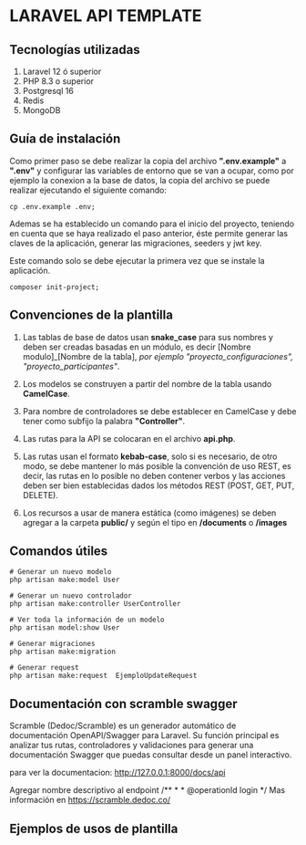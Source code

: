 # LARAVEL API TEMPLATE

## Tecnologías utilizadas
1. Laravel 12 ó superior
2. PHP 8.3 o superior
3. Postgresql 16
4. Redis
5. MongoDB

## Guía de instalación
Como primer paso se debe realizar la copia del archivo **".env.example"** a **".env"** y configurar las variables de entorno que se van a ocupar, como por ejemplo la conexion a la base de datos, la copia del archivo se puede realizar ejecutando el siguiente comando:
````
cp .env.example .env;
````
Ademas se ha establecido un comando para el inicio del proyecto, teniendo en cuenta que se haya realizado el paso anterior, éste permite generar las claves de la aplicación, generar las migraciones, seeders y jwt key.

Este comando solo se debe ejecutar la primera vez que se instale la aplicación.
````
composer init-project;
````
## Convenciones de la plantilla
1. Las tablas de base de datos usan **snake_case** para sus nombres y deben ser creadas basadas en un módulo, es decir [Nombre modulo]_[Nombre de la tabla], *por ejemplo "proyecto_configuraciones", "proyecto_participantes"*.
   
2. Los modelos se construyen a partir del nombre de la tabla usando **CamelCase**.
   
3. Para nombre de controladores se debe establecer en CamelCase y debe tener como subfijo la palabra **"Controller"**.
   
4. Las rutas para la API se colocaran en el archivo **api.php**.
   
5. Las rutas usan el formato **kebab-case**, solo si es necesario, de otro modo, se debe mantener lo más posible la convención de uso REST, es decir, las rutas en lo posible no deben contener verbos y las acciones deben ser bien establecidas dados los métodos REST (POST, GET, PUT, DELETE).
   
6. Los recursos a usar de manera estática (como imágenes) se deben agregar a la carpeta **public/** y según el tipo en **/documents** o **/images**

## Comandos útiles

````
# Generar un nuevo modelo
php artisan make:model User

# Generar un nuevo controlador
php artisan make:controller UserController

# Ver toda la información de un modelo
php artisan model:show User

# Generar migraciones
php artisan make:migration

# Generar request
php artisan make:request  EjemploUpdateRequest
````

## Documentación con scramble swagger
Scramble (Dedoc/Scramble) es un generador automático de documentación OpenAPI/Swagger para Laravel. Su función principal es analizar tus rutas, controladores y validaciones para generar una documentación Swagger que puedas consultar desde un panel interactivo.

para ver la documentacion:
http://127.0.0.1:8000/docs/api

Agregar nombre descriptivo al endpoint
    /**
     *
     * @operationId login
     */
Mas información en https://scramble.dedoc.co/

## Ejemplos de usos de plantilla